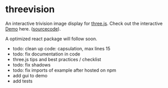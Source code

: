 # threevision
An interactive trivision image display for [three.js]("https://threejs.org").
Check out the interactive [Demo](https://foxinsox.github.io/threevision/example/) here. ([sourcecode](./example/index.html)).

A optimized react package will follow soon.

* todo: clean up code: capsulation, max lines 15
* todo: fix documentation in code
* three.js tips and best practices / checklist
* todo: fix shadows
* todo: fix imports of example after hosted on npm
* add gui to demo
* add tests